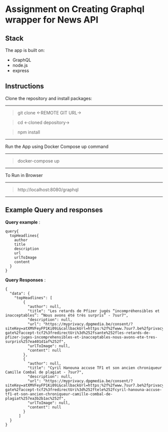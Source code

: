 # Assignment on Creating Graphql wrapper for News API

## Stack

The app is built on:
* GraphQL
* node.js
* express

## Instructions

Clone the repository and install packages:
*************
> git clone <-REMOTE GIT URL->

> cd <-cloned depository->

> npm install
*************

Run the App using Docker Compose up command
*******************
> docker-compose up
*******************

To Run in Browser
****************
> http://localhost:8080/graphql
****************

## Example Query and responses

**Query example** :

```
query{
  topHeadlines{
    author
    title
    description
    url
    urlToImage
    content
  }
}
```
**Query Responses** :

```
{
  "data": {
    "topHeadlines": [
        {
          "author": null,
          "title": "Les retards de Pfizer jugés “incompréhensibles et inacceptables”: “Nous avons été très surpris” - 7sur7",
          "description": null,
          "url": "https://myprivacy.dpgmedia.be/consent/?siteKey=atXMVFeyFP1Ki09i&callbackUrl=https:%2f%2fwww.7sur7.be%2fprivacy-gate%2faccept-tcf2%3fredirectUri%3d%252fsante%252fles-retards-de-pfizer-juges-incomprehensibles-et-inacceptables-nous-avons-ete-tres-surpris%257ea401d1af%252f",
          "urlToImage": null,
          "content": null
        },
        {
          "author": null,
          "title": "Cyril Hanouna accuse TF1 et son ancien chroniqueur Camille Combal de plagiat - 7sur7",
          "description": null,
          "url": "https://myprivacy.dpgmedia.be/consent/?siteKey=atXMVFeyFP1Ki09i&callbackUrl=https:%2f%2fwww.7sur7.be%2fprivacy-gate%2faccept-tcf2%3fredirectUri%3d%252ftele%252fcyril-hanouna-accuse-tf1-et-son-ancien-chroniqueur-camille-combal-de-plagiat%257ea3b2b1ac%252f",
          "urlToImage": null,
          "content": null
        }
      ]
  }
}
```
